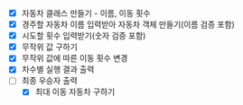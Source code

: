 - [x] 자동차 클래스 만들기 - 이름, 이동 횟수
- [x] 경주할 자동차 이름 입력받아 자동차 객체 만들기(이름 검증 포함)
- [x] 시도할 횟수 입력받기(숫자 검증 포함)
- [x] 무작위 값 구하기
- [x] 무작위 값에 따른 이동 횟수 변경
- [x] 차수별 실행 결과 출력
- [ ] 최종 우승자 출력
  - [x] 최대 이동 자동차 구하기